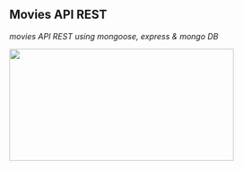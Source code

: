 ## Movies API REST 
_movies API REST using mongoose, express & mongo DB_

<img src="https://cdn.pixabay.com/photo/2019/04/24/21/55/cinema-4153289_960_720.jpg" width="400" height="200" />




